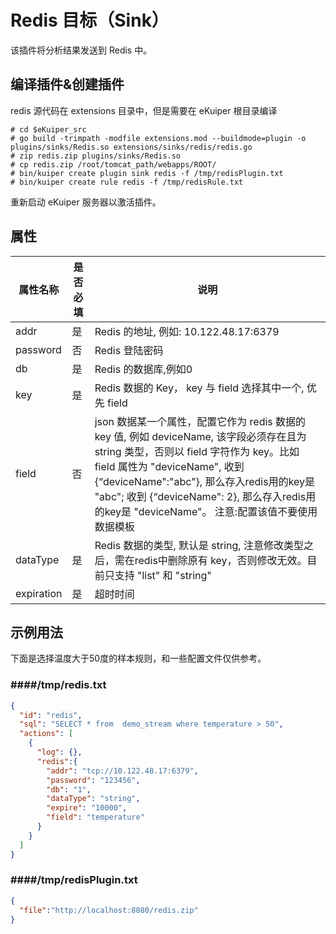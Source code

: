 # Redis 目标（Sink）

该插件将分析结果发送到 Redis 中。
## 编译插件&创建插件

redis 源代码在 extensions 目录中，但是需要在 eKuiper 根目录编译
```shell
# cd $eKuiper_src
# go build -trimpath -modfile extensions.mod --buildmode=plugin -o plugins/sinks/Redis.so extensions/sinks/redis/redis.go
# zip redis.zip plugins/sinks/Redis.so
# cp redis.zip /root/tomcat_path/webapps/ROOT/
# bin/kuiper create plugin sink redis -f /tmp/redisPlugin.txt
# bin/kuiper create rule redis -f /tmp/redisRule.txt
```

重新启动 eKuiper 服务器以激活插件。

## 属性

| 属性名称     | 是否必填 | 说明                     |
| ------------ | -------- | ------------------------ |
| addr          | 是     | Redis 的地址, 例如: 10.122.48.17:6379 |
| password      | 否     | Redis 登陆密码 |
| db            | 是     | Redis 的数据库,例如0 |
| key           | 是     | Redis 数据的 Key， key 与 field 选择其中一个, 优先 field |
| field         | 否     | json 数据某一个属性，配置它作为 redis 数据的 key 值, 例如 deviceName, 该字段必须存在且为 string 类型，否则以 field 字符作为 key。比如 field 属性为 "deviceName", 收到 {“deviceName":"abc"}, 那么存入redis用的key是 "abc"; 收到 {“deviceName": 2}, 那么存入redis用的key是 "deviceName"。 注意:配置该值不要使用数据模板 |
| dataType      | 是     | Redis 数据的类型, 默认是 string, 注意修改类型之后，需在redis中删除原有 key，否则修改无效。目前只支持 "list" 和 "string" |
| expiration    | 是     | 超时时间
## 示例用法

下面是选择温度大于50度的样本规则，和一些配置文件仅供参考。

### ####/tmp/redis.txt
```json
{
  "id": "redis",
  "sql": "SELECT * from  demo_stream where temperature > 50",
  "actions": [
    {
      "log": {},
      "redis":{
        "addr": "tcp://10.122.48.17:6379",
        "password": "123456",
        "db": "1",
        "dataType": "string",
        "expire": "10000",
        "field": "temperature"
      }
    }
  ]
}
```
### ####/tmp/redisPlugin.txt
```json
{
  "file":"http://localhost:8080/redis.zip"
}
```